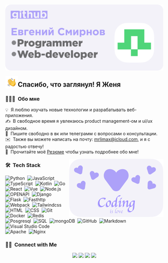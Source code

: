 ![ Banner](https://github.com/mrlimax1/mrlimax1/blob/main/assets/Banner.png?raw=true)

<img alt="Night Coding" src="./assets/Hand%20Wave.gif" width='40' align="left"/><h2>Спасибо, что заглянул! Я Женя</h2>

<!-- ## 👋 &nbsp;Спасибо, что заглянул! Я Женя -->

### 👨🏻‍💻 &nbsp;Обо мне

💡 &nbsp;Я люблю изучать новые технологии и разрабатывать веб-приложения.\
✍️ &nbsp;В свободное время я увлекаюсь  product management-ом и ui/ux дизайном.\
💬 &nbsp;Пишите свободно в вк или телеграмм с вопросами о консультации.\
✉️ &nbsp;Также вы можете написать на почту: mrlimax@icloud.com, и я с радостью отвечу!\
📄 &nbsp;Прочитайте моё [Резюме](https://www.adityavsingh.com/resume.html) чтобы узнать подробнее обо мне!

<img alt="coding" src="https://github.com/mrlimax1/mrlimax1/blob/main/assets/love.png?raw=true" align="right"/>

### 🛠 &nbsp;Tech Stack

![Python](https://img.shields.io/badge/-Python-323232?style=flat&logo=python)&nbsp;
![JavaScript](https://img.shields.io/badge/-JavaScript-323232?style=flat&logo=javascript)&nbsp;
![TypeScript](https://img.shields.io/badge/-TypeScript-323232?style=flat&logo=typescript)&nbsp;
![Kotlin](https://img.shields.io/badge/-Kotlin-323232?style=flat&logo=kotlin)&nbsp;
![Go](https://img.shields.io/badge/-Go-323232?style=flat&logo=go)&nbsp;
![React](https://img.shields.io/badge/-React-323232?style=flat&logo=react)&nbsp;
![Vue](https://img.shields.io/badge/-Vue-323232?style=flat&logo=vue)&nbsp;
![Node.js](https://img.shields.io/badge/-Node.js-323232?style=flat&logo=node.js)&nbsp;
![OPENAPI](https://img.shields.io/badge/-OPENAPI-323232?style=flat&logo=openapi)&nbsp;
![Django](https://img.shields.io/badge/-Django-323232?style=flat&logo=django&logoColor=F3F2F9)&nbsp;
![Flask](https://img.shields.io/badge/-Flask-323232?style=flat&logo=flask&logoColor=F3F2F9)&nbsp;
![Fasthttp](https://img.shields.io/badge/-FastHttp-323232?style=flat&logo=fasthttp)&nbsp;
![Webpack](https://img.shields.io/badge/-Webpack-323232?style=flat&logo=webpack)&nbsp;
![Tailwindcss](https://img.shields.io/badge/-Tailwindcss-323232?style=flat&logo=tailwindcss&logoColor=F3F2F9)
![HTML](https://img.shields.io/badge/-HTML-323232?style=flat&logo=HTML5)&nbsp;
![CSS](https://img.shields.io/badge/-CSS-323232?style=flat&logo=CSS3&logoColor=1572B6)&nbsp;
![Git](https://img.shields.io/badge/-Git-323232?style=flat&logo=git)&nbsp;
![Docker](https://img.shields.io/badge/-Docker-323232?style=flat&logo=docker)&nbsp;
![Redis](https://img.shields.io/badge/-Redis-323232?style=flat&logo=redis)&nbsp;
![Posgresql](https://img.shields.io/badge/-Postgresql-323232?style=flat&logo=postgresql)&nbsp;
![SQL](https://img.shields.io/badge/-SQL-323232?style=flat&logo=mysql)&nbsp;
![mongoDB](https://img.shields.io/badge/-mongoDB-323232?style=flat&logo=mongodb)&nbsp;
![GitHub](https://img.shields.io/badge/-GitHub-323232?style=flat&logo=github)&nbsp;
![Markdown](https://img.shields.io/badge/-Markdown-323232?style=flat&logo=markdown)
![Visual Studio Code](https://img.shields.io/badge/-Visual%20Studio%20Code-323232?style=flat&logo=visual-studio-code&logoColor=007ACC)&nbsp;\
![Apache](https://img.shields.io/badge/-Apache-323232?style=flat&logo=apache)&nbsp;
![Nginx](https://img.shields.io/badge/-Nginx-323232?style=flat&logo=nginx)&nbsp;


### 🤝🏻 &nbsp;Connect with Me

<p align="center">
<a href="https://vk.com/feetache"><img src="https://img.shields.io/badge/-Vk-1877F2?style=flat&logo=vk&logoColor=white&"/></a>
<a href="mailto:mrlimax@icloud.com"><img src="https://img.shields.io/badge/-mrlimax@icloud.com-1769FF?style=flat&logo=Gmail&logoColor=white"/></a>
<a href="https:/t.me/Bot_py_kt"><img src="https://img.shields.io/badge/-Telegram-1769FF?style=flat&logo=Telegram&logoColor=white"/></a>
<a href="https://www.behance.net/wknddesign"><img src="https://img.shields.io/badge/-weeknd-1769FF?style=flat&logo=Behance&logoColor=white"/></a>
</p>
